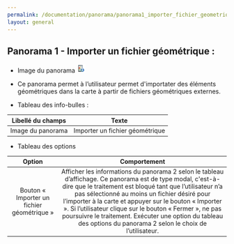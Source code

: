 ```yaml
---
permalink: /documentation/panorama/panorama1_importer_fichier_geometrique/
layout: general
---
```


## Panorama 1 - Importer un fichier géométrique :

* Image du panorama
![image du panorama](https://raw.githubusercontent.com/infra-geo-ouverte/igo/master/interfaces/navigateur/public/images/toolbar/gps_down.png)
* Ce panorama permet à l’utilisateur permet d'importater des éléments géométriques dans la carte à partir de fichiers géométriques externes.


* Tableau des info-bulles :

| Libellé du champs | Texte | 
|:-----------------:|:-----:| 
| Image du panorama | Importer un fichier géométrique |   

* Tableau des options

| Option | Comportement |  
|:------:|:------------:|
|Bouton « Importer un fichier géométrique »|Afficher les informations du panorama 2 selon le tableau d’affichage. Ce panorama est de type modal, c'est-à-dire que le traitement est bloqué tant que l’utilisateur n’a pas sélectionné au moins un fichier désiré pour l’importer à la carte et appuyer sur le bouton « Importer ». Si l’utilisateur clique sur le bouton « Fermer », ne pas poursuivre le traitement. Exécuter une option du tableau des options du panorama 2 selon le choix de l’utilisateur.|
